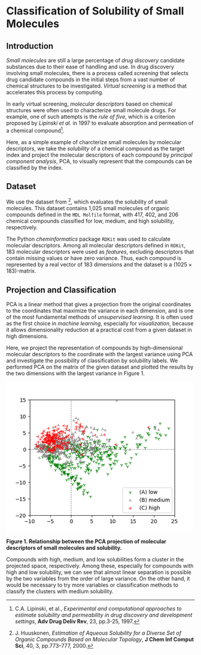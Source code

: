 # Classification of Solubility of Small Molecules

## Introduction

*Small molecules* are still a large percentage of *drug discovery* candidate substances due to their ease of handling and use. In drug discovery involving small molecules, there is a process called *screening* that selects drug candidate compounds in the initial steps from a vast number of chemical structures to be investigated. *Virtual screening* is a method that accelerates this process by computing.

In early virtual screening, *molecular descriptors* based on chemical structures were often used to characterize small molecule drugs. For example, one of such attempts is the *rule of five*, which is a criterion proposed by *Lipinski et al.* in 1997 to evaluate absorption and permeation of a chemical compound[^Lipinski]. 

Here, as a simple example of charcterize small molecules by molecular descriptors, we take the *solubility* of a chemical compound as the target index and project the molecular descriptors of each compound by *principal component analysis*, PCA, to visually represent that the compounds can be classified by the index.

## Dataset

We use the dataset from [^Huuskonen], which evaluates the solubility of small molecules. This dataset contains 1,025 small molecules of organic compounds defined in the `MDL Molfile` format, with 417, 402, and 206 chemical compounds classified for low, medium, and high solubility, respectively.

The Python *cheminformatics* package `RDKit` was used to calculate molecular descriptors. Among all molecular descriptors defined in `RDKit`, 183 molecular descriptors were used as *features*, excluding descriptors that contain missing values or have zero variance. Thus, each compound is represented by a real vector of 183 dimensions and the dataset is a $(1025 \times 183)$-matrix.

## Projection and Classification

PCA is a linear method that gives a projection from the original coordinates to the coordinates that maximize the variance in each dimension, and is one of the most fundamental methods of *unsupervised learning*. It is often used as the first choice in *machine learning*, especially for *visualization*, because it allows dimensionality reduction at a practical cost from a given dataset in high dimensions.

Here, we project the representation of compounds by high-dimensional molecular descriptors to the coordinate with the largest variance using PCA and investigate the possibility of classification by solubility labels. We performed PCA on the matrix of the given dataset and plotted the results by the two dimensions with the largest variance in Figure 1.

![projection](figure/solubility_PCA.png)

**Figure 1. Relationship between the PCA projection of molecular descriptors of small molecules and solubility.**

Compounds with high, medium, and low solubilities form a cluster in the projected space, respectively. Among these, especially for compounds with high and low solubility, we can see that almost linear separation is possible by the two variables from the order of large variance. On the other hand, it would be necessary to try more variables or classification methods to classify the clusters with medium solubility.

[^Lipinski]: C.A. Lipinski, et al., *Experimental and computational approaches to estimate solubility and permeability in drug discovery and development settings*, **Adv Drug Deliv Rev**, 23, pp.3-25, 1997.
[^Huuskonen]: J. Huuskonen, *Estimation of Aqueous Solubility for a Diverse Set of Organic Compounds Based on Molecular Topology*, **J Chem Inf Comput Sci**, 40, 3, pp.773–777, 2000.
